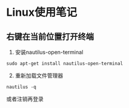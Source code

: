 # Linux使用笔记

## 右键在当前位置打开终端
1. 安装nautilus-open-terminal
```
sudo apt-get install nautilus-open-terminal
```

2. 重新加载文件管理器
```
nautilus -q
```
或者注销再登录